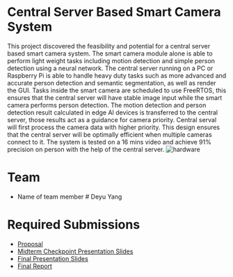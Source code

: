 # Central Server Based Smart Camera System

This project discovered the feasibility and potential for a central server based smart camera system. The smart camera module alone is able to perform light weight tasks including motion detection and simple person detection using a neural network. The central server running on a PC or Raspberry Pi is able to handle heavy duty tasks such as more advanced and accurate person detection and semantic segmentation, as well as render the GUI. Tasks inside the  smart camera are scheduled to use FreeRTOS, this ensures that the central server will have stable image input while the smart camera performs person detection. The motion detection and person detection result calculated in edge AI devices is transferred to the central server, those results act as a guidance for camera priority. Central serval will first process the camera data with higher priority. This design ensures that the central server will be optimally efficient when multiple cameras connect to it. The system is tested on a 16 mins video and achieve 91% precision on person with the help of the central server. 
![hardware](media/hardware.png)


# Team

* Name of team member \# Deyu Yang


# Required Submissions

* [Proposal](https://github.com/RX-0-95/ecem202a_project/blob/main/docs/proposal.md)
* [Midterm Checkpoint Presentation Slides](https://drive.google.com/file/d/13vPOdrWIEbdKkYJzp15Q4d7FP_68Vn4n/view?usp=sharing)
* [Final Presentation Slides](https://docs.google.com/presentation/d/1pgtKPLpFbrri3FStLB12uFwTmaA0Dbs1Rm_6Q1KEPNU/edit?usp=sharing)
* [Final Report](report)
